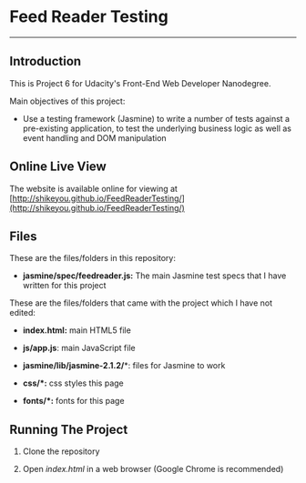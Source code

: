 # Feed Reader Testing

---

## Introduction

This is Project 6 for Udacity's Front-End Web Developer Nanodegree.

Main objectives of this project:

* Use a testing framework (Jasmine) to write a number of tests against a pre-existing application, to test the underlying business logic as well as event handling and DOM manipulation

## Online Live View

The website is available online for viewing at [http://shikeyou.github.io/FeedReaderTesting/](http://shikeyou.github.io/FeedReaderTesting/)

## Files

These are the files/folders in this repository:

* **jasmine/spec/feedreader.js:** The main Jasmine test specs that I have written for this project

These are the files/folders that came with the project which I have not edited:

* **index.html:** main HTML5 file

* **js/app.js**: main JavaScript file

* **jasmine/lib/jasmine-2.1.2/***: files for Jasmine to work

* **css/\*:** css styles this page

* **fonts/\*:** fonts for this page

## Running The Project

1. Clone the repository

2. Open *index.html* in a web browser (Google Chrome is recommended)
